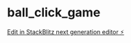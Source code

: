 # ball_click_game

[Edit in StackBlitz next generation editor ⚡️](https://stackblitz.com/~/github.com/tamatrading/ball_click_game)